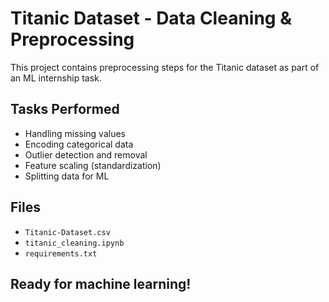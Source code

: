 # Titanic Dataset - Data Cleaning & Preprocessing 
This project contains preprocessing steps for the Titanic dataset as part of an ML internship task.
##  Tasks Performed
- Handling missing values
- Encoding categorical data
- Outlier detection and removal
- Feature scaling (standardization)
- Splitting data for ML
## Files
- `Titanic-Dataset.csv`
- `titanic_cleaning.ipynb`
- `requirements.txt`
##  Ready for machine learning!
